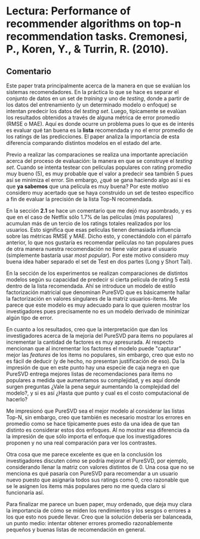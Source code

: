 # Lectura: Performance of recommender algorithms on top-n recommendation tasks. Cremonesi, P., Koren, Y., & Turrin, R. (2010). 

## Comentario

Este paper trata principalmente acerca de la manera en que se evalúan los sistemas recomendadores. En la práctica lo que se hace es separar el conjunto de datos en un set de *training* y uno de *testing*, donde a partir de los datos del entrenamiento (y un determinado modelo o enfoque) se intentan predecir los datos del *testing set*. Luego, típicamente se evalúan los resultados obtenidos a través de alguna métrica de error promedio (RMSE o MAE). Aquí es donde ocurre un problema pues lo que es de interés es evaluar qué tan buena es la **lista** recomendada y no el error promedio de los ratings de las predicciones. El paper analiza la importancia de esta diferencia comparando distintos modelos en el estado del arte. 

Previo a realizar las comparaciones se realiza una importante apreciación acerca del proceso de evaluación: la manera en que se construye el *testing set*. Cuando se intenta testear con películas populares con rating promedio muy bueno (5), es muy probable que el valor a predecir sea también 5 pues así se minimiza el error. Sin embargo, ¿qué se gana haciendo algo así si es que **ya sabemos** que una película es muy buena? Por este motivo considero muy acertado que se haya construido un set de testeo específico a fin de evaluar la precisión de la lista Top-N recomendada.

En la sección **2.1** se hace un comentario que me dejó muy asombrado, y es que en el caso de Netflix sólo 1.7% de las películas (más populares) acumulan más de un tercio de los ratings totales realizados por los usuarios. Esto significa que esas películas tienen demasiada influencia sobre las métricas RMSE y MAE. Dicho esto, y conectándolo con el párrafo anterior, lo que nos gustaría es recomendar películas no tan populares pues de otra manera nuestra recomendación no tiene valor para el usuario (simplemente bastaría usar *most popular*). Por este motivo considero muy buena idea haber separado el set de Test en dos partes (Long y Short Tail). 

En la sección de los experimentos se realizan comparaciones de distintos modelos según su capacidad de predecir si cierta película de rating 5 está dentro de la lista recomendada. Ahí se introduce un modelo de estilo factorización matricial que denominan PureSVD que es básicamente hallar la factorización en valores singulares de la matriz usuarios-items. Me parece que este modelo es muy adecuado para lo que quieren mostrar los investigadores pues precisamente no es un modelo derivado de minimizar algún tipo de error. 

En cuanto a los resultados, creo que la interpretación que dan los investigadores acerca de la mejoría del PureSVD para items no populares al incrementar la cantidad de factores es muy apresurada. Al respecto mencionan que al incrementar los factores el modelo puede "capturar" mejor las *features* de los items no populares, sin embargo, creo que esto no es fácil de deducir (y de hecho, no presentan justificación de eso). Da la impresión de que en este punto hay una especie de caja negra en que PureSVD entrega mejores listas de recomendaciones para items no populares a medida que aumentamos su complejidad, y es aquí donde surgen preguntas ¿Vale la pena seguir aumentando la complejidad del modelo?, y si es así ¿Hasta que punto y cual es el costo computacional de hacerlo?

Me impresionó que PureSVD sea el mejor modelo al considerar las listas Top-N, sin embargo, creo que también es necesario mostrar los errores en promedio como se hace típicamente pues esto da una idea de que tan distinto es considerar estos dos enfoques. Al no mostrar esa diferencia da la impresión de que sólo importa el enfoque que los investigadores proponen y no una real comparación para ver los contrastes.

Otra cosa que me parece excelente es que en la conclusión los investigadores discuten cómo se podría mejorar el PureSVD, por ejemplo, considerando llenar la matriz con valores distintos de 0. Una cosa que no se menciona es qué pasaría con PureSVD para recomendar a un usuario nuevo puesto que asignaría todos sus ratings como 0, creo razonable que se le asignen los items más populares pero no me queda claro si funcionaría así.

Para finalizar me parece un buen paper, muy ordenado, que deja muy clara la importancia de cómo se miden los rendimientos y los sesgos o errores a los que esto nos puede llevar. Creo que la solución debería ser balanceada, un punto medio: intentar obtener errores promedio razonablemente pequeños y buenas listas de recomendación en general.  



